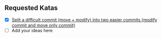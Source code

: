 ## Requested Katas

* [x] [Split a difficult commit (move + modify) into two easier commits (modify commit and move only commit)](https://github.com/sanders/wisdom/tree/master/git/kata/base/Split-move-and-change-into-two-commits)
* [ ] Add your ideas here
